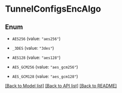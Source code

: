 # TunnelConfigsEncAlgo

## Enum


* `AES256` (value: `"aes256"`)

* `_3DES` (value: `"3des"`)

* `AES128` (value: `"aes128"`)

* `AES_GCM256` (value: `"aes_gcm256"`)

* `AES_GCM128` (value: `"aes_gcm128"`)


[[Back to Model list]](../README.md#documentation-for-models) [[Back to API list]](../README.md#documentation-for-api-endpoints) [[Back to README]](../README.md)



